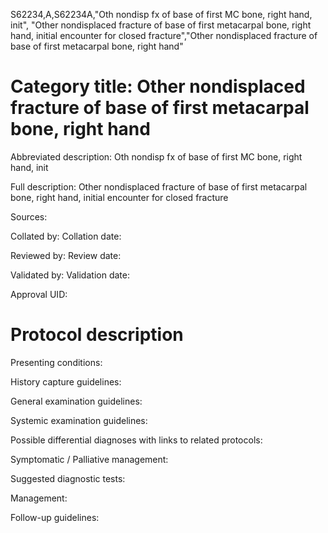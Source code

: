 S62234,A,S62234A,"Oth nondisp fx of base of first MC bone, right hand, init", "Other nondisplaced fracture of base of first metacarpal bone, right hand, initial encounter for closed fracture","Other nondisplaced fracture of base of first metacarpal bone, right hand"
# Category title: Other nondisplaced fracture of base of first metacarpal bone, right hand

Abbreviated description: Oth nondisp fx of base of first MC bone, right hand, init

Full description: Other nondisplaced fracture of base of first metacarpal bone, right hand, initial encounter for closed fracture

Sources:

Collated by:
Collation date:

Reviewed by:
Review date:

Validated by:
Validation date:

Approval UID:

# Protocol description

Presenting conditions:

History capture guidelines:

General examination guidelines:

Systemic examination guidelines:

Possible differential diagnoses with links to related protocols:

Symptomatic / Palliative management:

Suggested diagnostic tests:

Management:

Follow-up guidelines:
